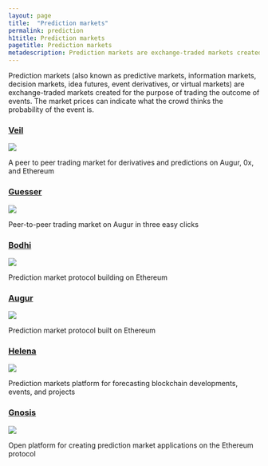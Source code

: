 ```yaml
---
layout: page
title:  "Prediction markets"
permalink: prediction
h1title: Prediction markets
pagetitle: Prediction markets  
metadescription: Prediction markets are exchange-traded markets created for the purpose of trading the outcome of events.
---
```


Prediction markets (also known as predictive markets, information markets, decision markets, idea futures, event derivatives, or virtual markets) are exchange-traded markets created for the purpose of trading the outcome of events. The market prices can indicate what the crowd thinks the probability of the event is.

### [Veil](https://veil.co/)

![](//image.thum.io/get/width/500/crop/600/https://veil.co/)

A peer to peer trading market for derivatives and predictions on Augur, 0x, and Ethereum

### [Guesser](https://www.guesser.io)

![](//image.thum.io/get/width/500/crop/600/https://www.guesser.io)

Peer-to-peer trading market on Augur in three easy clicks

### [Bodhi](https://www.bodhi.network/)

![](//image.thum.io/get/width/500/crop/600/https://www.bodhi.network/)

Prediction market protocol building on Ethereum

### [Augur](https://www.augur.net/)

![](//image.thum.io/get/width/500/crop/600/https://www.augur.net/)

Prediction market protocol built on Ethereum

### [Helena](https://helena.network/)

![](//image.thum.io/get/width/500/crop/600/https://helena.network/)

Prediction markets platform for forecasting blockchain developments, events, and projects

### [Gnosis](https://gnosis.io/)

![](//image.thum.io/get/width/500/crop/600/https://gnosis.io/)

Open platform for creating prediction market applications on the Ethereum protocol
